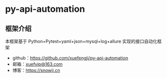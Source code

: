 # py-api-automation

## 框架介绍

本框架基于 Python+Pytest+yaml+json+mysql+log+allure 实现的接口自动化框架


+ github：https://github.com/xuefengji/py-api-automation
+ 邮箱：xuefvip@163.com
+ 博客：https://snowji.cn










